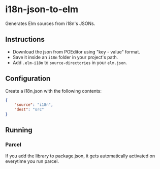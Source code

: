 # i18n-json-to-elm
Generates Elm sources from i18n's JSONs.

## Instructions

* Download the json from POEditor using "key - value" format.
* Save it inside an `i18n` folder in your project's path.
* Add `.elm-i18n` to `source-directories` in your `elm.json`.

## Configuration

Create a i18n.json with the following contents:
```json
{
    "source": "i18n",
    "dest": "src"
}
```

## Running


### Parcel

If you add the library to package.json, it gets automatically activated on everytime you run parcel.